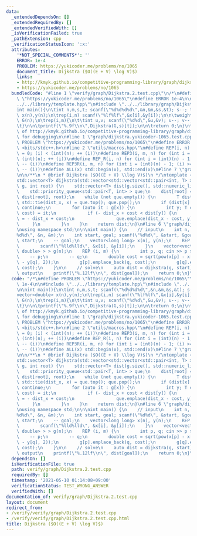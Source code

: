 ```yaml
---
data:
  _extendedDependsOn: []
  _extendedRequiredBy: []
  _extendedVerifiedWith: []
  _isVerificationFailed: true
  _pathExtension: cpp
  _verificationStatusIcon: ':x:'
  attributes:
    '*NOT_SPECIAL_COMMENTS*': ''
    ERROR: 1e-4
    PROBLEM: https://yukicoder.me/problems/no/1065
    document_title: Dijkstra ($O((E + V) \log V)$)
    links:
    - http://kmyk.github.io/competitive-programming-library/graph/dijkstra.yukicoder-1065.test.cpp
    - https://yukicoder.me/problems/no/1065
  bundledCode: "#line 1 \"verify/graph/Dijkstra.2.test.cpp\"\n/*\n#define PROBLEM\
    \ \"https://yukicoder.me/problems/no/1065\"\n#define ERROR 1e-4\n\n#include \"\
    ../../library/template.hpp\"\n#include \"../../library/graph/Dijkstra.hpp\"\n\n\
    int main(){\n\tint n,m,s,t; scanf(\"%d%d%d%d\",&n,&m,&s,&t); s--; t--;\n\tvector<double>\
    \ x(n),y(n);\n\trep(i,n) scanf(\"%lf%lf\",&x[i],&y[i]);\n\n\tweighted_graph<double>\
    \ G(n);\n\trep(i,m){\n\t\tint u,v; scanf(\"%d%d\",&u,&v); u--; v--;\n\t\tadd_undirected_edge(G,u,v,hypot(x[u]-x[v],y[u]-y[v]));\n\
    \t}\n\n\tprintf(\"%.9f\\n\",Dijkstra(G,s)[t]);\n\n\treturn 0;\n}\n*/\n\n// copy\
    \ of http://kmyk.github.io/competitive-programming-library/graph/dijkstra.yukicoder-1065.test.cpp\
    \ for debugging\n\n#line 1 \"graph/dijkstra.yukicoder-1065.test.cpp\"\n#define\
    \ PROBLEM \"https://yukicoder.me/problems/no/1065\"\n#define ERROR 1e-4\n#include\
    \ <bits/stdc++.h>\n#line 2 \"utils/macros.hpp\"\n#define REP(i, n) for (int i\
    \ = 0; (i) < (int)(n); ++ (i))\n#define REP3(i, m, n) for (int i = (m); (i) <\
    \ (int)(n); ++ (i))\n#define REP_R(i, n) for (int i = (int)(n) - 1; (i) >= 0;\
    \ -- (i))\n#define REP3R(i, m, n) for (int i = (int)(n) - 1; (i) >= (int)(m);\
    \ -- (i))\n#define ALL(x) std::begin(x), std::end(x)\n#line 7 \"graph/dijkstra.hpp\"\
    \n\n/**\n * @brief Dijkstra ($O((E + V) \\log V)$)\n */\ntemplate <class T = int64_t>\n\
    std::vector<T> dijkstra(std::vector<std::vector<std::pair<int, T> > > const &\
    \ g, int root) {\n    std::vector<T> dist(g.size(), std::numeric_limits<T>::max());\n\
    \    std::priority_queue<std::pair<T, int> > que;\n    dist[root] = 0;\n    que.emplace(-\
    \ dist[root], root);\n    while (not que.empty()) {\n        T dist_x; int x;\
    \ std::tie(dist_x, x) = que.top(); que.pop();\n        if (dist[x] < - dist_x)\
    \ continue;\n        for (auto it : g[x]) {\n            int y; T cost; std::tie(y,\
    \ cost) = it;\n            if (- dist_x + cost < dist[y]) {\n                dist[y]\
    \ = - dist_x + cost;\n                que.emplace(dist_x - cost, y);\n       \
    \     }\n        }\n    }\n    return dist;\n}\n#line 6 \"graph/dijkstra.yukicoder-1065.test.cpp\"\
    \nusing namespace std;\n\n\nint main() {\n    // input\n    int n, m; scanf(\"\
    %d%d\", &n, &m);\n    int start, goal; scanf(\"%d%d\", &start, &goal);\n    --\
    \ start;\n    -- goal;\n    vector<long long> x(n), y(n);\n    REP (i, n) {\n\
    \        scanf(\"%lld%lld\", &x[i], &y[i]);\n    }\n    vector<vector<pair<int,\
    \ double> > > g(n);\n    REP (i, m) {\n        int p, q; cin >> p >> q;\n    \
    \    -- p;\n        -- q;\n        double cost = sqrt(pow(x[p] - x[q], 2) + pow(y[p]\
    \ - y[q], 2));\n        g[p].emplace_back(q, cost);\n        g[q].emplace_back(p,\
    \ cost);\n    }\n\n    // solve\n    auto dist = dijkstra(g, start);\n\n    //\
    \ output\n    printf(\"%.12lf\\n\", dist[goal]);\n    return 0;\n}\n"
  code: "/*\n#define PROBLEM \"https://yukicoder.me/problems/no/1065\"\n#define ERROR\
    \ 1e-4\n\n#include \"../../library/template.hpp\"\n#include \"../../library/graph/Dijkstra.hpp\"\
    \n\nint main(){\n\tint n,m,s,t; scanf(\"%d%d%d%d\",&n,&m,&s,&t); s--; t--;\n\t\
    vector<double> x(n),y(n);\n\trep(i,n) scanf(\"%lf%lf\",&x[i],&y[i]);\n\n\tweighted_graph<double>\
    \ G(n);\n\trep(i,m){\n\t\tint u,v; scanf(\"%d%d\",&u,&v); u--; v--;\n\t\tadd_undirected_edge(G,u,v,hypot(x[u]-x[v],y[u]-y[v]));\n\
    \t}\n\n\tprintf(\"%.9f\\n\",Dijkstra(G,s)[t]);\n\n\treturn 0;\n}\n*/\n\n// copy\
    \ of http://kmyk.github.io/competitive-programming-library/graph/dijkstra.yukicoder-1065.test.cpp\
    \ for debugging\n\n#line 1 \"graph/dijkstra.yukicoder-1065.test.cpp\"\n#define\
    \ PROBLEM \"https://yukicoder.me/problems/no/1065\"\n#define ERROR 1e-4\n#include\
    \ <bits/stdc++.h>\n#line 2 \"utils/macros.hpp\"\n#define REP(i, n) for (int i\
    \ = 0; (i) < (int)(n); ++ (i))\n#define REP3(i, m, n) for (int i = (m); (i) <\
    \ (int)(n); ++ (i))\n#define REP_R(i, n) for (int i = (int)(n) - 1; (i) >= 0;\
    \ -- (i))\n#define REP3R(i, m, n) for (int i = (int)(n) - 1; (i) >= (int)(m);\
    \ -- (i))\n#define ALL(x) std::begin(x), std::end(x)\n#line 7 \"graph/dijkstra.hpp\"\
    \n\n/**\n * @brief Dijkstra ($O((E + V) \\log V)$)\n */\ntemplate <class T = int64_t>\n\
    std::vector<T> dijkstra(std::vector<std::vector<std::pair<int, T> > > const &\
    \ g, int root) {\n    std::vector<T> dist(g.size(), std::numeric_limits<T>::max());\n\
    \    std::priority_queue<std::pair<T, int> > que;\n    dist[root] = 0;\n    que.emplace(-\
    \ dist[root], root);\n    while (not que.empty()) {\n        T dist_x; int x;\
    \ std::tie(dist_x, x) = que.top(); que.pop();\n        if (dist[x] < - dist_x)\
    \ continue;\n        for (auto it : g[x]) {\n            int y; T cost; std::tie(y,\
    \ cost) = it;\n            if (- dist_x + cost < dist[y]) {\n                dist[y]\
    \ = - dist_x + cost;\n                que.emplace(dist_x - cost, y);\n       \
    \     }\n        }\n    }\n    return dist;\n}\n#line 6 \"graph/dijkstra.yukicoder-1065.test.cpp\"\
    \nusing namespace std;\n\n\nint main() {\n    // input\n    int n, m; scanf(\"\
    %d%d\", &n, &m);\n    int start, goal; scanf(\"%d%d\", &start, &goal);\n    --\
    \ start;\n    -- goal;\n    vector<long long> x(n), y(n);\n    REP (i, n) {\n\
    \        scanf(\"%lld%lld\", &x[i], &y[i]);\n    }\n    vector<vector<pair<int,\
    \ double> > > g(n);\n    REP (i, m) {\n        int p, q; cin >> p >> q;\n    \
    \    -- p;\n        -- q;\n        double cost = sqrt(pow(x[p] - x[q], 2) + pow(y[p]\
    \ - y[q], 2));\n        g[p].emplace_back(q, cost);\n        g[q].emplace_back(p,\
    \ cost);\n    }\n\n    // solve\n    auto dist = dijkstra(g, start);\n\n    //\
    \ output\n    printf(\"%.12lf\\n\", dist[goal]);\n    return 0;\n}\n"
  dependsOn: []
  isVerificationFile: true
  path: verify/graph/Dijkstra.2.test.cpp
  requiredBy: []
  timestamp: '2021-05-10 01:14:08+09:00'
  verificationStatus: TEST_WRONG_ANSWER
  verifiedWith: []
documentation_of: verify/graph/Dijkstra.2.test.cpp
layout: document
redirect_from:
- /verify/verify/graph/Dijkstra.2.test.cpp
- /verify/verify/graph/Dijkstra.2.test.cpp.html
title: Dijkstra ($O((E + V) \log V)$)
---
```

